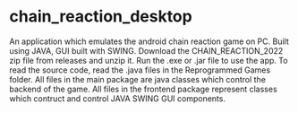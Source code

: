 # chain_reaction_desktop
An application which emulates the android chain reaction game on PC.
Built using JAVA, GUI built with SWING.
Download the CHAIN_REACTION_2022 zip file from releases and unzip it.
Run the .exe or .jar file to use the app.
To read the source code, read the .java files in the Reprogrammed Games folder.
All files in the main package are java classes which control the backend of the game.
All files in the frontend package represent classes which contruct and control JAVA SWING GUI components.
